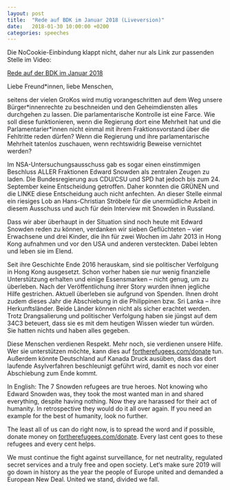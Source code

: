 ```yaml
---
layout: post
title:  "Rede auf BDK im Januar 2018 (Liveversion)"
date:   2018-01-30 10:00:00 +0200
categories: speeches
---
```


Die NoCookie-Einbindung klappt nicht, daher nur als Link zur passenden
Stelle im Video: 
<div>
    <a href="https://www.youtube.com/live/9OK0AT07AoY?feature=shared&t=11095">
    Rede auf der BDK im Januar 2018
    </a>
</div>

Liebe Freund\*innen, liebe Menschen,

seitens der vielen GroKos wird mutig vorangeschritten auf dem Weg 
unsere Bürger\*innenrechte zu beschneiden und den Geheimdiensten alles durchgehen 
zu lassen. Die parlamentarische Kontrolle ist eine Farce. Wie soll diese 
funktionieren, wenn die Regierung dort eine Mehrheit hat und die 
Parlamentarier\*innen nicht einmal mit ihrem Fraktionsvorstand über die Fehltritte 
reden dürfen? Wenn die Regierung und ihre parlamentarische Mehrheit tatenlos 
zuschauen, wenn rechtswidrig Beweise vernichtet werden?

Im NSA-Untersuchungsausschuss gab es sogar einen einstimmigen Beschluss ALLER 
Fraktionen Edward Snowden als zentralen Zeugen zu laden. Die Bundesregierung aus 
CDU/CSU und SPD hat jedoch bis zum 24. September keine Entscheidung getroffen. 
Daher konnten die GRÜNEN und die LINKE diese Entscheidung auch nicht anfechten. 
An dieser Stelle einmal ein riesiges Lob an Hans-Christian Ströbele für die 
unermüdliche Arbeit in diesem Ausschuss und auch für dein Interview mit Snowden 
in Russland.

Dass wir aber überhaupt in der Situation sind noch heute mit Edward Snowden reden 
zu können, verdanken wir sieben Geflüchteten – vier Erwachsene und drei Kinder, 
die ihn für zwei Wochen im Jahr 2013 in Hong Kong aufnahmen und vor den USA und 
anderen versteckten. Dabei lebten und leben sie im Elend. 

Seit ihre Geschichte Ende 2016 herauskam, sind sie politischer Verfolgung in 
Hong Kong ausgesetzt. Schon vorher haben sie nur wenig finanzielle Unterstützung 
erhalten und einige Essensmarken – nicht genug, um zu überleben. Nach der 
Veröffentlichung ihrer Story wurden ihnen jegliche Hilfe gestrichen. Aktuell 
überleben sie aufgrund von Spenden. Ihnen droht zudem dieses Jahr die Abschiebung 
in die Philippinen bzw. Sri Lanka – ihre Herkunftsländer. Beide Länder können 
nicht als sicher erachtet werden. Trotz Drangsalierung und politischer Verfolgung 
haben sie jüngst auf dem 34C3  beteuert, dass sie es mit dem heutigen Wissen 
wieder tun würden. Sie hatten nichts und haben alles gegeben.

Diese Menschen verdienen Respekt. Mehr noch, sie verdienen unsere Hilfe. Wer sie 
unterstützen möchte, kann dies auf [fortherefugees.com/donate][0] tun.
Außerdem könnte Deutschland auf Kanada Druck ausüben, dass das dort laufende 
Asylverfahren beschleunigt geführt wird, damit es noch vor einer Abschiebung zum 
Ende kommt.

In English:
The 7 Snowden refugees are true heroes. Not knowing who Edward Snowden was, 
they took the most wanted man in and shared everything, despite having nothing. 
Now they are harassed for their act of humanity. In retrospective they would do 
it all over again. If you need an example for the best of humanity, look no further.

The least all of us can do right now, is to spread the word and if possible, 
donate money on [fortherefugees.com/donate][0]. Every last cent goes to these 
refugees and every cent helps. 

We must continue the fight against surveillance, for net neutrality, regulated 
secret services and a truly free and open society. Let‘s make sure 2019 will go 
down in history as the year the people of Europe united and demanded a 
European New Deal. United we stand, divided we fall.

[0]: https://fortherefugees.com/donate
